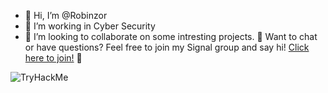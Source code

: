 - 👋 Hi, I’m @Robinzor
- 👀 I’m working in Cyber Security
- 💞️ I’m looking to collaborate on some intresting projects.
📲 Want to chat or have questions? Feel free to join my Signal group and say hi! [Click here to join!](https://signal.group/#CjQKIE3_2lpILn7Tp7vK3AY2-EqO6GknFsdzKuN8S-jtfHuZEhADd0LGxb_AENIDBPO4d649) 🚀

![TryHackMe](https://tryhackme-badges.s3.amazonaws.com/Robinzor.png?version=1.0)

